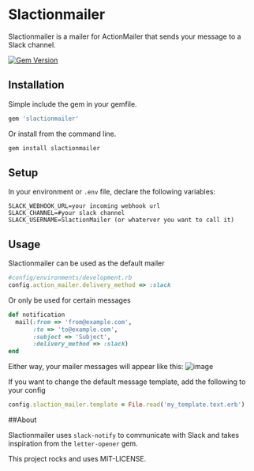 # Slactionmailer

Slactionmailer is a mailer for ActionMailer that sends your message to a Slack channel.

[![Gem Version](https://badge.fury.io/rb/slactionmailer.svg)](http://badge.fury.io/rb/slactionmailer)
## Installation

Simple include the gem in your gemfile.
```ruby
gem 'slactionmailer'
```
Or install from the command line.
```ruby
gem install slactionmailer
```

## Setup

In your environment or `.env` file, declare the following variables:
```
SLACK_WEBHOOK_URL=your incoming webhook url
SLACK_CHANNEL=#your slack channel
SLACK_USERNAME=SlactionMailer (or whaterver you want to call it)
```

## Usage

Slactionmailer can be used as the default mailer
```ruby
#config/environments/development.rb
config.action_mailer.delivery_method => :slack
```
Or only be used for certain messages 

```ruby
def notification
  mail(:from => 'from@example.com',           
       :to => 'to@example.com', 
       :subject => 'Subject',
       :delivery_method => :slack)
end
```
Either way, your mailer messages will appear like this:
![image](https://cloud.githubusercontent.com/assets/1783498/7716846/c7859bf2-fe5d-11e4-85a0-cc740a573585.png)

If you want to change the default message template, add the following to your config
```ruby
config.slaction_mailer.template = File.read('my_template.text.erb')
```

##About

Slactionmailer uses `slack-notify` to communicate with Slack and takes inspiration from the `letter-opener` gem.


This project rocks and uses MIT-LICENSE.

